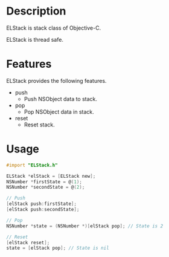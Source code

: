 # Description

ELStack is stack class of Objective-C.

ELStack is thread safe.

# Features

ELStack provides the following features.

* push
  * Push NSObject data to stack.
* pop
  * Pop NSObject data in stack.
* reset
  * Reset stack.

# Usage

```objective-c
#import "ELStack.h"

ELStack *elStack = [ELStack new];
NSNumber *firstState = @(1);
NSNumber *secondState = @(2);

// Push
[elStack push:firstState];
[elStack push:secondState];

// Pop
NSNumber *state = (NSNumber *)[elStack pop]; // State is 2

// Reset
[elStack reset];
state = [elStack pop]; // State is nil
```

